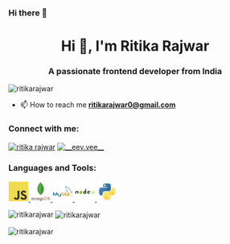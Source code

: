 ### Hi there 👋
<h1 align="center">Hi 👋, I'm Ritika Rajwar</h1>
<h3 align="center">A passionate frontend developer from India</h3>

<p align="left"> <img src="https://komarev.com/ghpvc/?username=ritikarajwar&label=Profile%20views&color=0e75b6&style=flat" alt="ritikarajwar" /> </p>

- 📫 How to reach me **ritikarajwar0@gmail.com**

<h3 align="left">Connect with me:</h3>
<p align="left">
<a href="https://linkedin.com/in/ritika rajwar" target="blank"><img align="center" src="https://raw.githubusercontent.com/rahuldkjain/github-profile-readme-generator/master/src/images/icons/Social/linked-in-alt.svg" alt="ritika rajwar" height="30" width="40" /></a>
<a href="https://instagram.com/__eev.vee__" target="blank"><img align="center" src="https://raw.githubusercontent.com/rahuldkjain/github-profile-readme-generator/master/src/images/icons/Social/instagram.svg" alt="__eev.vee__" height="30" width="40" /></a>
</p>

<h3 align="left">Languages and Tools:</h3>
<p align="left"> <a href="https://developer.mozilla.org/en-US/docs/Web/JavaScript" target="_blank" rel="noreferrer"> <img src="https://raw.githubusercontent.com/devicons/devicon/master/icons/javascript/javascript-original.svg" alt="javascript" width="40" height="40"/> </a> <a href="https://www.mongodb.com/" target="_blank" rel="noreferrer"> <img src="https://raw.githubusercontent.com/devicons/devicon/master/icons/mongodb/mongodb-original-wordmark.svg" alt="mongodb" width="40" height="40"/> </a> <a href="https://www.mysql.com/" target="_blank" rel="noreferrer"> <img src="https://raw.githubusercontent.com/devicons/devicon/master/icons/mysql/mysql-original-wordmark.svg" alt="mysql" width="40" height="40"/> </a> <a href="https://nodejs.org" target="_blank" rel="noreferrer"> <img src="https://raw.githubusercontent.com/devicons/devicon/master/icons/nodejs/nodejs-original-wordmark.svg" alt="nodejs" width="40" height="40"/> </a> <a href="https://www.python.org" target="_blank" rel="noreferrer"> <img src="https://raw.githubusercontent.com/devicons/devicon/master/icons/python/python-original.svg" alt="python" width="40" height="40"/> </a> </p>

<p><img align="left" src="https://github-readme-stats.vercel.app/api/top-langs?username=ritikarajwar&show_icons=true&locale=en&layout=compact" alt="ritikarajwar" /></p>

<p>&nbsp;<img align="center" src="https://github-readme-stats.vercel.app/api?username=ritikarajwar&show_icons=true&locale=en" alt="ritikarajwar" /></p>

<p><img align="center" src="https://github-readme-streak-stats.herokuapp.com/?user=ritikarajwar&" alt="ritikarajwar" /></p>


<!--
**Ritikarajwar/Ritikarajwar** is a ✨ _special_ ✨ repository because its `README.md` (this file) appears on your GitHub profile.

Here are some ideas to get you started:

- 🔭 I’m currently working on ...
- 🌱 I’m currently learning ...
- 👯 I’m looking to collaborate on ...
- 🤔 I’m looking for help with ...
- 💬 Ask me about ...
- 📫 How to reach me: ...
- 😄 Pronouns: ...
- ⚡ Fun fact: ...
-->
